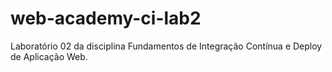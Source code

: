 # web-academy-ci-lab2

Laboratório 02 da disciplina Fundamentos de Integração Contínua e Deploy de Aplicação Web.
